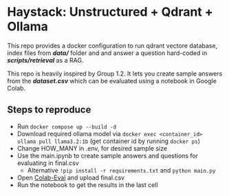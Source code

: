 # Haystack: Unstructured + Qdrant + Ollama

This repo provides a docker configuration to run qdrant vectore database, index files from ***data/*** folder and and answer a question hard-coded in ***scripts/retrieval*** as a RAG.

This repo is heavily inspired by Group 1.2. It lets you create sample answers from the ***dataset.csv*** which can be evaluated using a notebook in Google Colab.

## Steps to reproduce


- Run `docker compose up --build -d`
- Download required ollama model via `docker exec <container_id> ollama pull llama3.2:1b` (get container id by running `docker ps`)
- Change HOW_MANY in .env, for  desired sample size
- Use the main.ipynb to create sample answers and questions for evaluating in final.csv
  - Alternative `!pip install -r requirements.txt` and `python main.py`
- Open [Colab-Eval](https://colab.research.google.com/drive/13wrtX95EBizfnHE3PvGRENG_FolDwYep?usp=sharing) and upload final.csv
- Run the notebook to get the results in the last cell